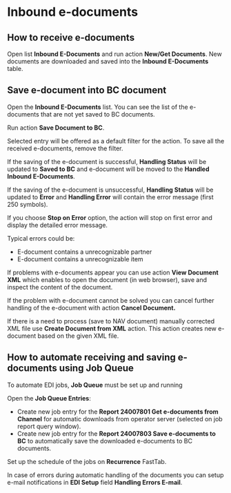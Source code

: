 ---
---
# Inbound e-documents

## How to receive e-documents
Open list  **Inbound E-Documents** and run action  **New/Get Documents**. New documents are downloaded and saved into the  **Inbound E-Documents**  table.

## Save e-document into BC document
Open the  **Inbound E-Documents** list. You can see the list of the e-documents that are not yet saved to BC documents.

Run action  **Save Document to BC**.

Selected entry will be offered as a default filter for the action. To save all the received e-documents, remove the filter.

If the saving of the e-document is successful,  **Handling Status**  will be updated to  **Saved to BC**  and e-document will be moved to the  **Handled Inbound E-Documents**.

If the saving of the e-document is unsuccessful,  **Handling Status**  will be updated to  **Error**  and  **Handling Error** will contain the error message (first 250 symbols).

If you choose  **Stop on Error**  option, the action will stop on first error and display the detailed error message.

Typical errors could be:
- E-document contains a unrecognizable partner
- E-document contains a unrecognizable item

If problems with e-documents appear you can use action  **View Document XML** which enables to open the document (in web browser), save and inspect the content of the document.

If the problem with e-document cannot be solved you can cancel further handling of the e-document with action  **Cancel Document.**

If there is a need to process (save to NAV document) manually corrected XML file use  **Create Document from XML** action. This action creates new e-document based on the given XML file.

## How to automate receiving and saving e-documents using Job Queue
To automate EDI jobs, **Job Queue** must be set up and running

Open the  **Job Queue Entries**:

- Create new job entry for the  **Report 24007801 Get e-documents from Channel** for automatic downloads from operator server (selected on job report query window). 
- Create new job entry for the  **Report 24007803 Save e-documents to BC**  to automatically save the downloaded e-documents to BC documents.

Set up the schedule of the jobs on  **Recurrence**  FastTab.

In case of errors during automatic handling of the documents you can setup e-mail notifications in **EDI Setup** field **Handling Errors E-mail**.
